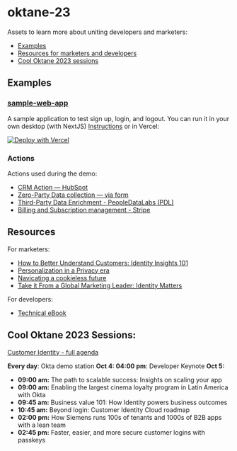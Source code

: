 # oktane-23

Assets to learn more about uniting developers and marketers:
- [Examples](#examples)
- [Resources for marketers and developers](#resources)
- [Cool Oktane 2023 sessions](#cool-oktane-2023-sessions)

## Examples

### [sample-web-app](sample-web-app/)

A sample application to test sign up, login, and logout. You can run it in your own desktop (with NextJS) [Instructions](sample-web-app/README.md) or in Vercel:

[![Deploy with Vercel](https://vercel.com/button)](https://vercel.com/new/clone?repository-url=https%3A%2F%2Fgithub.com%2Fsudobinbash%2Foktane-23%2Ftree%2Fmain%2Fsample-web-app&env=AUTH0_SCOPE,AUTH0_CLIENT_ID,AUTH0_CLIENT_SECRET,AUTH0_ISSUER_BASE_URL,AUTH0_SECRET,AUTH0_BASE_URL&envDescription=For%20values%2C%20visit&envLink=https%3A%2F%2Fgithub.com%2Fsudobinbash%2Foktane-23%2Ftree%2Fmain%2Fsample-web-app%23configure-credentials)

### Actions 

Actions used during the demo:

- [CRM Action — HubSpot](actions/hubspot/)
- [Zero-Party Data collection — via form](actions/zero-party-data/)
- [Third-Party Data Enrichment - PeopleDataLabs (PDL)](actions/people-data-labs/)
- [Billing and Subscription management - Stripe](actions/stripe-billing-subscription/)

## Resources

For marketers:
- [How to Better Understand Customers: Identity Insights 101](https://spaces.okta.com/story/how-to-better-understand-customer-identity-insights-101)
- [Personalization in a Privacy era ](https://www.youtube.com/watch?v=kRi0lGiG348&list=PLIid085fSVds_jrSlNeKgNStm5J1J73KR&index=3)
- [Navicating a cookieless future](https://www.youtube.com/watch?v=fLi0zE3Cl34&list=PLIid085fSVds_jrSlNeKgNStm5J1J73KR&index=4)
- [Take it From a Global Marketing Leader: Identity Matters](https://www.okta.com/blog/2022/09/identity-matters-for-global-marketing-leader/)

For developers:
- [Technical eBook](https://www.okta.com/resources/whitepaper-unlocking-marketing-and-growth-teams-with-customer-identity/)


## Cool Oktane 2023 Sessions:

[Customer Identity - full agenda](https://www.okta.com/oktane/sessions/?filters=customer-identity-cloud-powered-by-auth0,okta-customer-identity-solution)

**Every day**: Okta demo station
**Oct 4: 04:00 pm**: Developer Keynote
**Oct 5:**
- **09:00 am:** The path to scalable success: Insights on scaling your app
- **09:00 am:** Enabling the largest cinema loyalty program in Latin America with Okta
- **09:45 am:** Business value 101: How Identity powers business outcomes
- **10:45 am:** Beyond login: Customer Identity Cloud roadmap
- **02:00 pm:** How Siemens runs 100s of tenants and 1000s of B2B apps with a lean team
- **02:45 pm:** Faster, easier, and more secure customer logins with passkeys
